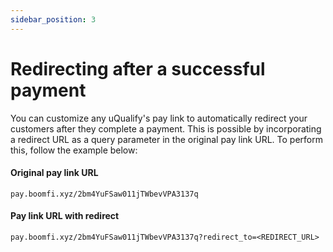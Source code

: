 ```yaml
---
sidebar_position: 3
---
```


# Redirecting after a successful payment

You can customize any uQualify's pay link to automatically redirect your customers after they complete a payment. This is possible by incorporating a redirect URL as a query parameter in the original pay link URL. To perform this, follow the example below:

#### Original pay link URL

```
pay.boomfi.xyz/2bm4YuFSaw011jTWbevVPA3137q
```

#### Pay link URL with redirect

```
pay.boomfi.xyz/2bm4YuFSaw011jTWbevVPA3137q?redirect_to=<REDIRECT_URL>
```